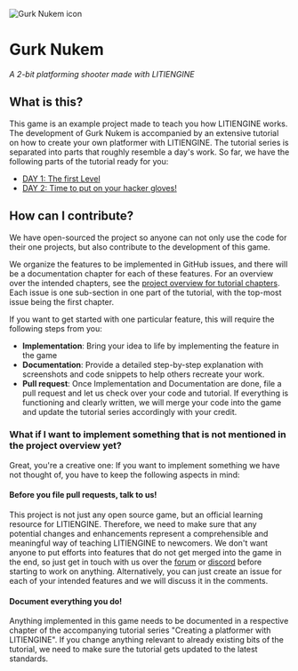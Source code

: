 
![Gurk Nukem icon](https://github.com/gurkenlabs/litiengine-gurk-nukem/blob/master/sprites/icon.png)
# Gurk Nukem
*A 2-bit platforming shooter made with LITIENGINE*
## What is this?
This game is an example project made to teach you how LITIENGINE works. The development of Gurk Nukem is accompanied by an extensive tutorial on how to create your own platformer with LITIENGINE.
The tutorial series is separated into parts that roughly resemble a day's work.
So far, we have the following parts of the tutorial ready for you:
* [DAY 1: The first Level](https://litiengine.com/creating-a-platformer-1/)
* [DAY 2: Time to put on your hacker gloves!](https://litiengine.com/creating-a-platformer-2/)

## How can I contribute?
We have open-sourced the project so anyone can not only use the code for their one projects, but also contribute to the development of this game. 

We organize the features to be implemented in GitHub issues, and there will be a documentation chapter for each of these features. For an overview over the intended chapters, see the [project overview for tutorial chapters](https://github.com/gurkenlabs/litiengine-gurk-nukem/projects/1). Each issue is one sub-section in one part of the tutorial, with the top-most issue being the first chapter.

If you want to get started with one particular feature, this will require the following steps from you:
* **Implementation**: Bring your idea to life by implementing the feature in the game
* **Documentation**: Provide a detailed step-by-step explanation with screenshots and code snippets to help others recreate your work.
* **Pull request**: Once Implementation and Documentation are done, file a pull request and let us check over your code and tutorial. If everything is functioning and clearly written, we will merge your code into the game and update the tutorial series accordingly with your credit.

### What if I want to implement something that is not mentioned in the project overview yet?
Great, you're a creative one: If you want to implement something we have not thought of, you have to keep the following aspects in mind:

#### Before you file pull requests, talk to us!
This project is not just any open source game, but an official learning resource for LITIENGINE. 
Therefore, we need to make sure that any potential changes and enhancements represent a comprehensible and meaningful way of teaching LITIENGINE to newcomers.
We don't want anyone to put efforts into features that do not get merged into the game in the end, so just get in touch with us over the [forum](https://forum.litiengine.com/) or [discord](https://discord.gg/AtgBT6S) before starting to work on anything. Alternatively, you can just create an issue for each of your intended features and we will discuss it in the comments.

#### Document everything you do!
Anything implemented in this game needs to be documented in a respective chapter of the accompanying tutorial series "Creating a platformer with LITIENGINE". If you change anything relevant to already existing bits of the tutorial, we need to make sure the tutorial gets updated to the latest standards.
